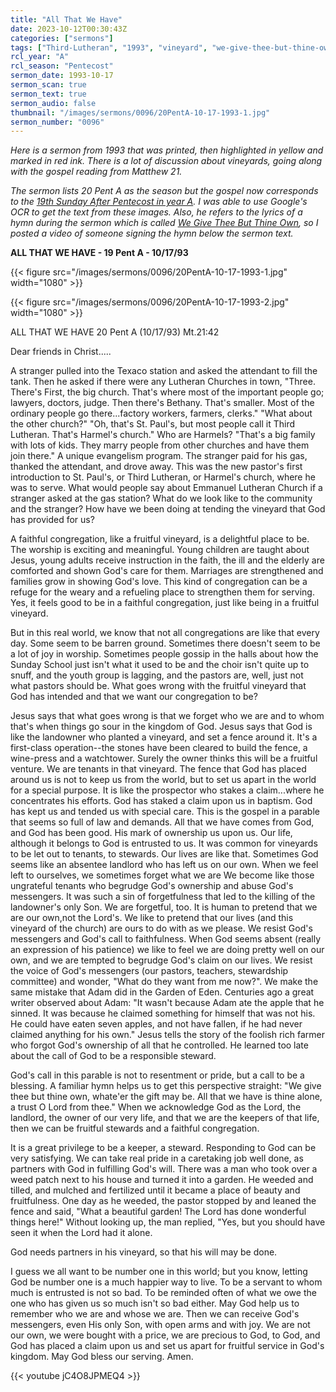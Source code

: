 ```yaml
---
title: "All That We Have"
date: 2023-10-12T00:30:43Z
categories: ["sermons"]
tags: ["Third-Lutheran", "1993", "vineyard", "we-give-thee-but-thine-own"]
rcl_year: "A"
rcl_season: "Pentecost"
sermon_date: 1993-10-17
sermon_scan: true
sermon_text: true
sermon_audio: false
thumbnail: "/images/sermons/0096/20PentA-10-17-1993-1.jpg"
sermon_number: "0096"
---
```


_Here is a sermon from 1993 that was printed, then highlighted in yellow and marked in red ink. There is a lot of discussion about vineyards, going along with the gospel reading from Matthew 21._

<!--more-->

_The sermon lists 20 Pent A as the season but the gospel now corresponds to the [19th Sunday After Pentecost in year A](https://lectionary.library.vanderbilt.edu/texts/?y=17134&z=p&d=78). I was able to use Google's OCR to get the text from these images.  Also, he refers to the lyrics of a hymn during the sermon which is called [We Give Thee But Thine Own](https://hymnary.org/text/we_give_thee_but_thine_own), so I posted a video of someone signing the hymn below the sermon text._

**ALL THAT WE HAVE - 19 Pent A - 10/17/93**

{{< figure src="/images/sermons/0096/20PentA-10-17-1993-1.jpg" width="1080" >}}

{{< figure src="/images/sermons/0096/20PentA-10-17-1993-2.jpg" width="1080" >}}

ALL THAT WE HAVE
20 Pent A (10/17/93)
Mt.21:42

Dear friends in Christ.....

A stranger pulled into the Texaco station and asked the attendant to fill the tank. Then he asked if there were any Lutheran Churches in town, "Three. There's First, the big church. That's where most of the important people go; lawyers, doctors, judge. Then there's Bethany. That's smaller. Most of the ordinary people go there...factory workers, farmers, clerks." "What about the other church?" "Oh, that's St. Paul's, but most people call it Third Lutheran. That's Harmel's church." Who are Harmels? "That's a big family with lots of kids. They marry people from other churches and have them join there." A unique evangelism program. The stranger paid for his gas, thanked the attendant, and drove away. This was the new pastor's first introduction to St. Paul's, or Third Lutheran, or Harmel's church, where he was to serve. What would people say about Emmanuel Lutheran Church if a stranger asked at the gas station? What do we look like to the community and the stranger? How have we been doing at tending the vineyard that God has provided for us?

A faithful congregation, like a fruitful vineyard, is a delightful place to be. The worship is exciting and meaningful. Young children are taught about Jesus, young adults receive instruction in the faith, the ill and the elderly are comforted and shown God's care for them. Marriages are strengthened and families grow in showing God's love. This kind of congregation can be a refuge for the weary and a refueling place to strengthen them for serving. Yes, it feels good to be in a faithful congregation, just like being in a fruitful vineyard.

But in this real world, we know that not all congregations are like that every day. Some seem to be barren ground. Sometimes there doesn't seem to be a lot of joy in worship. Sometimes people gossip in the halls about how the Sunday School just isn't what it used to be and the choir isn't quite up to snuff, and the youth group is lagging, and the pastors are, well, just not what pastors should be. What goes wrong with the fruitful vineyard that God has intended and that we want our congregation to be?

Jesus says that what goes wrong is that we forget who we are and to whom that's when things go sour in the kingdom of God. Jesus says that God is like the landowner who planted a vineyard, and set a fence around it. It's a first-class operation--the stones have been cleared to build the fence, a wine-press and a watchtower. Surely the owner thinks this will be a fruitful venture. We are tenants in that vineyard. The fence that God has placed around us is not to keep us from the world, but to set us apart in the world for a special purpose. It is like the prospector who stakes a claim...where he concentrates his efforts. God has staked a claim upon us in baptism. God has kept us and tended us with special care. This is the gospel in a parable that seems so full of law and demands. All that we have comes from God, and God has been good. His mark of ownership us upon us. Our life, although it belongs to God is entrusted to us. It was common for vineyards to be let out to tenants, to stewards. Our lives are like that. Sometimes God seems like an absentee landlord who has left us on our own. When we feel left to ourselves, we sometimes forget what we are We become like those ungrateful tenants who begrudge God's ownership and abuse God's messengers. It was such a sin of forgetfulness that led to the killing of the landowner's only Son. We are forgetful, too. It is human to pretend that we are our own,not the Lord's. We like to pretend that our lives (and this vineyard of the church) are ours to do with as we please. We resist God's messengers and God's call to faithfulness. When God seems absent (really an expression of his patience) we like to feel we are doing pretty well on our own, and we are tempted to begrudge God's claim on our lives. We resist the voice of God's messengers (our pastors, teachers, stewardship committee) and wonder, "What do they want from me now?". We make the same mistake that Adam did in the Garden of Eden. Centuries ago a great writer observed about Adam: "It wasn't because Adam ate the apple that he sinned. It was because he claimed something for himself that was not his. He could have eaten seven apples, and not have fallen, if he had never claimed anything for his own." Jesus tells the story of the foolish rich farmer who forgot God's ownership of all that he controlled. He learned too late about the call of God to be a responsible steward.

God's call in this parable is not to resentment or pride, but a call to be a blessing. A familiar hymn helps us to get this perspective straight: "We give thee but thine own, whate'er the gift may be. All that we have is thine alone, a trust O Lord from thee." When we acknowledge God as the Lord, the landlord, the owner of our very life, and that we are the keepers of that life, then we can be fruitful stewards and a faithful congregation. 

It is a great privilege to be a keeper, a steward. Responding to God can be very satisfying. We can take real pride in a caretaking job well done, as partners with God in fulfilling God's will. There was a man who took over a weed patch next to his house and turned it into a garden. He weeded and tilled, and mulched and fertilized until it became a place of beauty and fruitfulness. One day as he weeded, the pastor stopped by and leaned the fence and said, "What a beautiful garden! The Lord has done wonderful things here!" Without looking up, the man replied, "Yes, but you should have seen it when the Lord had it alone.

God needs partners in his vineyard, so that his will may be done.

I guess we all want to be number one in this world; but you know, letting God be number one is a much happier way to live. To be a servant to whom much is entrusted is not so bad. To be reminded often of what we owe the one who has given us so much isn't so bad either. May God help us to remember who we are and whose we are. Then we can receive God's messengers, even His only Son, with open arms and with joy. We are not our own, we were bought with a price, we are precious to God, to God, and God has placed a claim upon us and set us apart for fruitful service in God's kingdom. May God bless our serving. Amen.



{{< youtube jC4O8JPMEQ4 >}}
